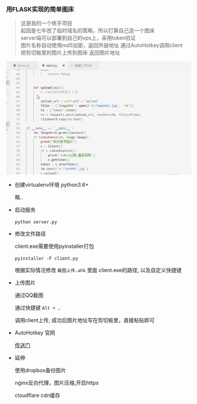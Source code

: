 ### 用FLASK实现的简单图床  

> 这是我的一个练手项目  
> 起因是七牛改了临时域名的策略，所以打算自己造一个图床  
> server端可以部署到自己的vps上，采用token验证  
> 图片名称自动使用md5加密，返回外链地址
> 通过AutoHotkey调用client  
> 把剪切板里的图片上传到图床 返回图片地址  


![](app/demo.gif)

* 创建virtualenv环境 python3.6+  

  略..

* 启动服务  

  `python server.py`

* 修改文件路径  

  client.exe需要使用pyinstaller打包  

  `pyinstaller -F client.py`  
  
  根据实际情况修改 `截图上传.ahk` 里面 client.exe的路径, 以及自定义快捷键

* 上传图片


  通过QQ截图  

  通过快捷键 `Alt + ,` 

  调用client上传, 成功后图片地址写在剪切板里，直接粘贴即可

* AutoHotkey 官网  

  [传送门](https://autohotkey.com/)  

* 延伸 

  使用dropbox备份图片  

  nginx反向代理，图片压缩,开启https  

  cloudflare cdn缓存  
